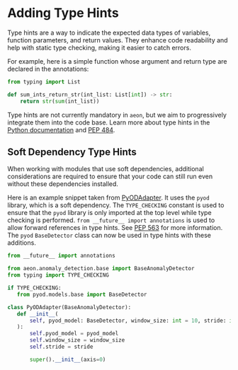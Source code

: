 # Adding Type Hints

Type hints are a way to indicate the expected data types of variables, function
parameters, and return values. They enhance code readability and help with static
type checking, making it easier to catch errors.

For example, here is a simple function whose argument and return type are declared
in the annotations:

```python
from typing import List

def sum_ints_return_str(int_list: List[int]) -> str:
    return str(sum(int_list))
```

Type hints are not currently mandatory in `aeon`, but we aim to progressively integrate
them into the code base. Learn more about type hints in the
[Python documentation](https://docs.python.org/3/library/typing.html)
and [PEP 484](https://peps.python.org/pep-0484/).

## Soft Dependency Type Hints

When working with modules that use soft dependencies, additional considerations are
required to ensure that your code can still run even without these dependencies
installed.

Here is an example snippet taken from [PyODAdapter](https://www.aeon-toolkit.org/en/stable/api_reference/auto_generated/aeon.anomaly_detection.outlier_detection.PyODAdapter.html).
It uses the `pyod` library, which is a soft dependency. The `TYPE_CHECKING` constant
is used to ensure that the `pyod` library is only imported at the top level while type
checking is performed. `from __future__ import annotations` is used to allow forward
references in type hints. See [PEP 563](https://peps.python.org/pep-0563/) for more
information. The `pyod` `BaseDetector` class can now be used in type hints with
these additions.

 ```python
from __future__ import annotations

from aeon.anomaly_detection.base import BaseAnomalyDetector
from typing import TYPE_CHECKING

if TYPE_CHECKING:
    from pyod.models.base import BaseDetector

class PyODAdapter(BaseAnomalyDetector):
    def __init__(
        self, pyod_model: BaseDetector, window_size: int = 10, stride: int = 1
    ):
        self.pyod_model = pyod_model
        self.window_size = window_size
        self.stride = stride

        super().__init__(axis=0)
```
